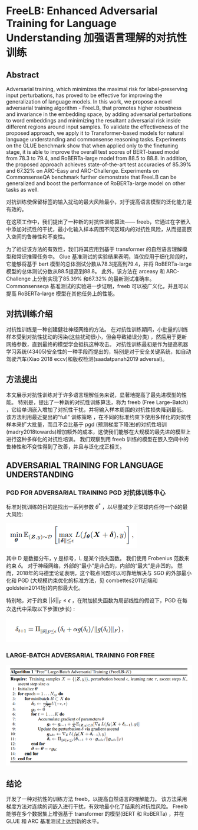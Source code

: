 # FreeLB: Enhanced Adversarial Training for Language Understanding 加强语言理解的对抗性训练

## Abstract

Adversarial training, which minimizes the maximal risk for label-preserving input perturbations, has proved to be effective for improving the generalization of language models. In this work, we propose a novel adversarial training algorithm - FreeLB, that promotes higher robustness and invariance in the embedding space, by adding adversarial perturbations to word embeddings and minimizing the resultant adversarial risk inside different regions around input samples. To validate the effectiveness of the proposed approach, we apply it to Transformer-based models for natural language understanding and commonsense reasoning tasks. Experiments on the GLUE benchmark show that when applied only to the finetuning stage, it is able to improve the overall test scores of BERT-based model from 78.3 to 79.4, and RoBERTa-large model from 88.5 to 88.8. In addition, the proposed approach achieves state-of-the-art test accuracies of 85.39% and 67.32% on ARC-Easy and ARC-Challenge. Experiments on CommonsenseQA benchmark further demonstrate that FreeLB can be generalized and boost the performance of RoBERTa-large model on other tasks as well.

对抗训练使保留标签的输入扰动的最大风险最小，对于提高语言模型的泛化能力是有效的。 

在这项工作中，我们提出了一种新的对抗性训练算法—— freeb，它通过在字嵌入中添加对抗性的干扰，最小化输入样本周围不同区域内的对抗性风险，从而提高嵌入空间的鲁棒性和不变性。 

为了验证该方法的有效性，我们将其应用到基于 transformer 的自然语言理解模型和常识推理任务中。 Glue 基准测试的实验结果表明，当仅应用于细化阶段时，它能够将基于 bert 模型的总体测试分数从78.3提高到79.4，并将 RoBERTa-large 模型的总体测试分数从88.5提高到88.8。 此外，该方法在 arceasy 和 ARC-Challenge 上分别实现了85.39% 和67.32% 的最新测试准确率。 Commonsenseqa 基准测试的实验进一步证明，freeb 可以被广义化，并且可以提高 RoBERTa-large 模型在其他任务上的性能。

## 对抗训练介绍

对抗性训练是一种创建健壮神经网络的方法。 在对抗性训练期间，小批量的训练样本受到对抗性扰动的污染(这些扰动很小，但会导致错误分类) ，然后用于更新网络参数，直到最终的模型学会抵抗这种攻击。 对抗性训练最初是作为提高机器学习系统(43405)安全性的一种手段而提出的，特别是对于安全关键系统，如自动驾驶汽车(Xiao 2018 eccv)和版权检测(saadatpanah2019 adversal)。

## 方法提出

本文展示对抗性训练对于许多语言理解任务来说，显著地提高了最先进模型的性能。 特别是，提出了一种新的对抗性训练算法，称为 freeb (Free Large-Batch) ，它给单词嵌入增加了对抗性干扰，并将输入样本周围的对抗性损失降到最低。 该方法利用最近提出的“full” 训练策略 ，在不同的标准约束下使用多样化的对抗性样本来扩大批量，而且不会比基于 pgd (预测梯度下降法)的对抗性培训(madry2018towards)增加额外的成本，这使我们能够在大规模的最先进的模型上进行这种多样化的对抗性培训。 我们观察到用 freeb 训练的模型在嵌入空间中的鲁棒性和不变性得到了改善，并且与泛化成正相关。

## ADVERSARIAL TRAINING FOR LANGUAGE UNDERSTANDING

### PGD FOR ADVERSARIAL TRAINING   PGD 对抗体训练中心

标准对抗训练的目的是找出一系列参数 $\theta^{*}$ ，以尽量减少正常球内任何一个$\delta$的最大风险:

![1](img/1.png)

其中 D 是数据分布，y 是标号，L 是某个损失函数。 我们使用 Frobenius 范数来约束 $\delta$。 对于神经网络，外部的“最小”是非凸的，内部的“最大”是非凹的。 然而，2018年的马德里论证表明，这个鞍点问题可以可靠地解决与 SGD 的外部最小化和 PGD (大规模约束优化的标准方法，见 combettes2011近端和 goldstein2014场)的内部最大化。

特别地，对于约束 ${||δ||}_{F}≤ϵ$ ，在附加损失函数为局部线性的假设下，PGD 在每次迭代中采取以下步骤(步长) :

![](img/2.png)

### LARGE-BATCH ADVERSARIAL TRAINING FOR FREE

![](img/3.png)

## 结论

开发了一种对抗性的训练方法 freeb，以提高自然语言的理解能力。 该方法采用梯度方法对连续的词嵌入进行干扰，有效地最小化了结果的对抗性风险。 Freelb 能够在多个数据集上增强基于 transformer 的模型(BERT 和 RoBERTa) ，并在 GLUE 和 ARC 基准测试上达到新的水平。 